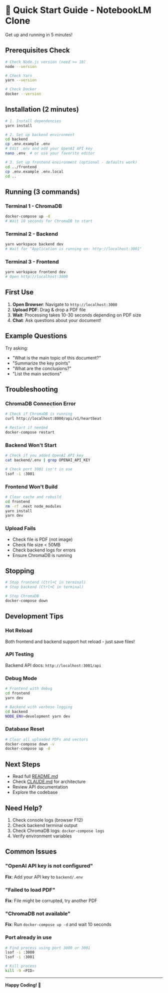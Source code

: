# 🚀 Quick Start Guide - NotebookLM Clone

Get up and running in 5 minutes!

## Prerequisites Check

```bash
# Check Node.js version (need >= 18)
node --version

# Check Yarn
yarn --version

# Check Docker
docker --version
```

## Installation (2 minutes)

```bash
# 1. Install dependencies
yarn install

# 2. Set up backend environment
cd backend
cp .env.example .env
# Edit .env and add your OpenAI API key
nano .env  # or use your favorite editor

# 3. Set up frontend environment (optional - defaults work)
cd ../frontend
cp .env.example .env.local
cd ..
```

## Running (3 commands)

### Terminal 1 - ChromaDB
```bash
docker-compose up -d
# Wait 10 seconds for ChromaDB to start
```

### Terminal 2 - Backend
```bash
yarn workspace backend dev
# Wait for "Application is running on: http://localhost:3001"
```

### Terminal 3 - Frontend
```bash
yarn workspace frontend dev
# Open http://localhost:3000
```

## First Use

1. **Open Browser**: Navigate to `http://localhost:3000`
2. **Upload PDF**: Drag & drop a PDF file
3. **Wait**: Processing takes 10-30 seconds depending on PDF size
4. **Chat**: Ask questions about your document!

## Example Questions

Try asking:
- "What is the main topic of this document?"
- "Summarize the key points"
- "What are the conclusions?"
- "List the main sections"

## Troubleshooting

### ChromaDB Connection Error
```bash
# Check if ChromaDB is running
curl http://localhost:8000/api/v1/heartbeat

# Restart if needed
docker-compose restart
```

### Backend Won't Start
```bash
# Check if you added OpenAI API key
cat backend/.env | grep OPENAI_API_KEY

# Check port 3001 isn't in use
lsof -i :3001
```

### Frontend Won't Build
```bash
# Clear cache and rebuild
cd frontend
rm -rf .next node_modules
yarn install
yarn dev
```

### Upload Fails
- Check file is PDF (not image)
- Check file size < 50MB
- Check backend logs for errors
- Ensure ChromaDB is running

## Stopping

```bash
# Stop frontend (Ctrl+C in terminal)
# Stop backend (Ctrl+C in terminal)

# Stop ChromaDB
docker-compose down
```

## Development Tips

### Hot Reload
Both frontend and backend support hot reload - just save files!

### API Testing
Backend API docs: `http://localhost:3001/api`

### Debug Mode
```bash
# Frontend with debug
cd frontend
yarn dev

# Backend with verbose logging
cd backend
NODE_ENV=development yarn dev
```

### Database Reset
```bash
# Clear all uploaded PDFs and vectors
docker-compose down -v
docker-compose up -d
```

## Next Steps

- Read full [README.md](./README.md)
- Check [CLAUDE.md](./CLAUDE.md) for architecture
- Review API documentation
- Explore the codebase

## Need Help?

1. Check console logs (browser F12)
2. Check backend terminal output
3. Check ChromaDB logs: `docker-compose logs`
4. Verify environment variables

## Common Issues

### "OpenAI API key is not configured"
**Fix**: Add your API key to `backend/.env`

### "Failed to load PDF"
**Fix**: File might be corrupted, try another PDF

### "ChromaDB not available"
**Fix**: Run `docker-compose up -d` and wait 10 seconds

### Port already in use
```bash
# Find process using port 3000 or 3001
lsof -i :3000
lsof -i :3001

# Kill process
kill -9 <PID>
```

---

**Happy Coding! 🎉**
